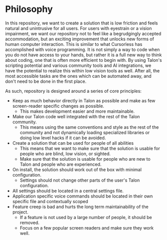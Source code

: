 # Philosophy

In this repository, we want to create a solution that is low friction and feels natural and unintrusive for all users. For users with eyestrain or a vision impairment, we want our repository not to feel like a begrudgingly accepted accommodation, but an exciting improvement that unlocks new forms of human computer interaction. This is similar to what Cursorless has accomplished with voice programming. It is not simply a way to code when you do not have access to your hands, but rather it is a full new way to think about coding, one that is often more efficient to begin with. By using Talon's scripting potential and various community tools and AI integrations, we have the potential to realize this within low vision tools as well. After all, the most accessible tasks are the ones which can be automated away, and don't need to be done in the first place.

As such, repository is designed around a series of core principles:

- Keep as much behavior directly in Talon as possible and make as few screen-reader specific changes as possible.
  - This makes development easier and more maintainable.
- Make our Talon code well integrated with the rest of the Talon community.
  - This means using the same conventions and style as the rest of the community and not dynamically loading specialized libraries or doing low level hacks if it can be avoided.
- Create a solution that can be used for people of all abilities
  - This means that we want to make sure that the solution is usable for people who are blind, low vision, or sighted.
  - Make sure that the solution is usable for people who are new to Talon and people who are experienced.
- On install, the solution should work out of the box with minimal configuration.
  - Settings should not change other parts of the user's Talon configuration.
- All settings should be located in a central settings file.
- Application specific voice commands should be located in their own specific file and contextually scoped
- Feature creep is bad and hurts the long term maintainability of the project.
  - If a feature is not used by a large number of people, it should be removed.
  - Focus on a few popular screen readers and make sure they work well.
